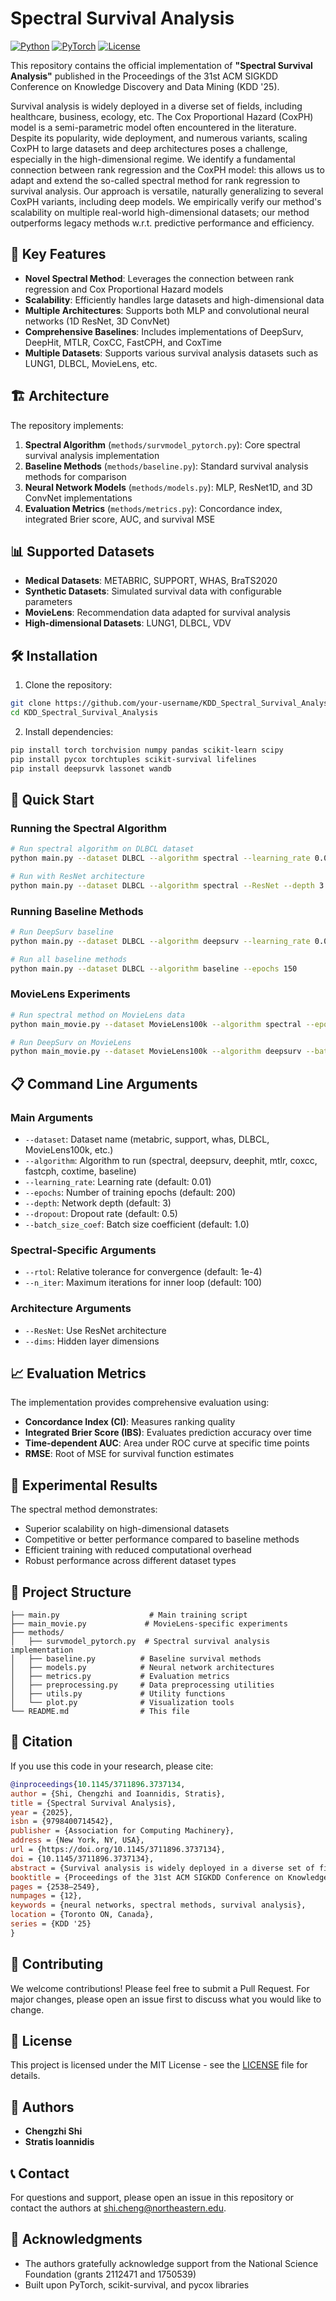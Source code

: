 # Spectral Survival Analysis

[![Python](https://img.shields.io/badge/python-3.8+-blue.svg)](https://python.org)
[![PyTorch](https://img.shields.io/badge/PyTorch-1.9+-red.svg)](https://pytorch.org)
[![License](https://img.shields.io/badge/license-MIT-green.svg)](LICENSE)

This repository contains the official implementation of **"Spectral Survival Analysis"** published in the Proceedings of the 31st ACM SIGKDD Conference on Knowledge Discovery and Data Mining (KDD '25).

Survival analysis is widely deployed in a diverse set of fields, including healthcare, business, ecology, etc. The Cox Proportional Hazard (CoxPH) model is a semi-parametric model often encountered in the literature. Despite its popularity, wide deployment, and numerous variants, scaling CoxPH to large datasets and deep architectures poses a challenge, especially in the high-dimensional regime. We identify a fundamental connection between rank regression and the CoxPH model: this allows us to adapt and extend the so-called spectral method for rank regression to survival analysis. Our approach is versatile, naturally generalizing to several CoxPH variants, including deep models. We empirically verify our method's scalability on multiple real-world high-dimensional datasets; our method outperforms legacy methods w.r.t. predictive performance and efficiency.

## 🚀 Key Features

- **Novel Spectral Method**: Leverages the connection between rank regression and Cox Proportional Hazard models
- **Scalability**: Efficiently handles large datasets and high-dimensional data
- **Multiple Architectures**: Supports both MLP and convolutional neural networks (1D ResNet, 3D ConvNet)
- **Comprehensive Baselines**: Includes implementations of DeepSurv, DeepHit, MTLR, CoxCC, FastCPH, and CoxTime
- **Multiple Datasets**: Supports various survival analysis datasets such as LUNG1, DLBCL, MovieLens, etc.

## 🏗️ Architecture

The repository implements:

1. **Spectral Algorithm** (`methods/survmodel_pytorch.py`): Core spectral survival analysis implementation
2. **Baseline Methods** (`methods/baseline.py`): Standard survival analysis methods for comparison
3. **Neural Network Models** (`methods/models.py`): MLP, ResNet1D, and 3D ConvNet implementations
4. **Evaluation Metrics** (`methods/metrics.py`): Concordance index, integrated Brier score, AUC, and survival MSE

## 📊 Supported Datasets

- **Medical Datasets**: METABRIC, SUPPORT, WHAS, BraTS2020
- **Synthetic Datasets**: Simulated survival data with configurable parameters
- **MovieLens**: Recommendation data adapted for survival analysis
- **High-dimensional Datasets**: LUNG1, DLBCL, VDV

## 🛠️ Installation

1. Clone the repository:
```bash
git clone https://github.com/your-username/KDD_Spectral_Survival_Analysis.git
cd KDD_Spectral_Survival_Analysis
```

2. Install dependencies:
```bash
pip install torch torchvision numpy pandas scikit-learn scipy
pip install pycox torchtuples scikit-survival lifelines
pip install deepsurvk lassonet wandb
```

## 🚀 Quick Start

### Running the Spectral Algorithm

```bash
# Run spectral algorithm on DLBCL dataset
python main.py --dataset DLBCL --algorithm spectral --learning_rate 0.01 --epochs 200

# Run with ResNet architecture
python main.py --dataset DLBCL --algorithm spectral --ResNet --depth 3 --epochs 100
```

### Running Baseline Methods

```bash
# Run DeepSurv baseline
python main.py --dataset DLBCL --algorithm deepsurv --learning_rate 0.01

# Run all baseline methods
python main.py --dataset DLBCL --algorithm baseline --epochs 150
```

### MovieLens Experiments

```bash
# Run spectral method on MovieLens data
python main_movie.py --dataset MovieLens100k --algorithm spectral --epochs 50

# Run DeepSurv on MovieLens
python main_movie.py --dataset MovieLens100k --algorithm deepsurv --batch_size_coef 0.01
```

## 📋 Command Line Arguments

### Main Arguments
- `--dataset`: Dataset name (metabric, support, whas, DLBCL, MovieLens100k, etc.)
- `--algorithm`: Algorithm to run (spectral, deepsurv, deephit, mtlr, coxcc, fastcph, coxtime, baseline)
- `--learning_rate`: Learning rate (default: 0.01)
- `--epochs`: Number of training epochs (default: 200)
- `--depth`: Network depth (default: 3)
- `--dropout`: Dropout rate (default: 0.5)
- `--batch_size_coef`: Batch size coefficient (default: 1.0)

### Spectral-Specific Arguments
- `--rtol`: Relative tolerance for convergence (default: 1e-4)
- `--n_iter`: Maximum iterations for inner loop (default: 100)

### Architecture Arguments
- `--ResNet`: Use ResNet architecture
- `--dims`: Hidden layer dimensions

## 📈 Evaluation Metrics

The implementation provides comprehensive evaluation using:

- **Concordance Index (CI)**: Measures ranking quality
- **Integrated Brier Score (IBS)**: Evaluates prediction accuracy over time
- **Time-dependent AUC**: Area under ROC curve at specific time points
- **RMSE**: Root of MSE for survival function estimates

## 🔬 Experimental Results

The spectral method demonstrates:
- Superior scalability on high-dimensional datasets
- Competitive or better performance compared to baseline methods
- Efficient training with reduced computational overhead
- Robust performance across different dataset types

## 📁 Project Structure

```
├── main.py                    # Main training script
├── main_movie.py             # MovieLens-specific experiments
├── methods/
│   ├── survmodel_pytorch.py  # Spectral survival analysis implementation
│   ├── baseline.py          # Baseline survival methods
│   ├── models.py            # Neural network architectures
│   ├── metrics.py           # Evaluation metrics
│   ├── preprocessing.py     # Data preprocessing utilities
│   ├── utils.py             # Utility functions
│   └── plot.py              # Visualization tools
└── README.md                # This file
```

## 🎯 Citation

If you use this code in your research, please cite:

```bibtex
@inproceedings{10.1145/3711896.3737134,
author = {Shi, Chengzhi and Ioannidis, Stratis},
title = {Spectral Survival Analysis},
year = {2025},
isbn = {9798400714542},
publisher = {Association for Computing Machinery},
address = {New York, NY, USA},
url = {https://doi.org/10.1145/3711896.3737134},
doi = {10.1145/3711896.3737134},
abstract = {Survival analysis is widely deployed in a diverse set of fields, including healthcare, business, ecology, etc. The Cox Proportional Hazard (CoxPH) model is a semi-parametric model often encountered in the literature. Despite its popularity, wide deployment, and numerous variants, scaling CoxPH to large datasets and deep architectures poses a challenge, especially in the high-dimensional regime. We identify a fundamental connection between rank regression and the CoxPH model: this allows us to adapt and extend the so-called spectral method for rank regression to survival analysis. Our approach is versatile, naturally generalizing to several CoxPH variants, including deep models. We empirically verify our method's scalability on multiple real-world high-dimensional datasets; our method outperforms legacy methods w.r.t. predictive performance and efficiency.},
booktitle = {Proceedings of the 31st ACM SIGKDD Conference on Knowledge Discovery and Data Mining V.2},
pages = {2538–2549},
numpages = {12},
keywords = {neural networks, spectral methods, survival analysis},
location = {Toronto ON, Canada},
series = {KDD '25}
}
```

## 🤝 Contributing

We welcome contributions! Please feel free to submit a Pull Request. For major changes, please open an issue first to discuss what you would like to change.

## 📄 License

This project is licensed under the MIT License - see the [LICENSE](LICENSE) file for details.

## 👥 Authors

- **Chengzhi Shi** 
- **Stratis Ioannidis**

## 📞 Contact

For questions and support, please open an issue in this repository or contact the authors at shi.cheng@northeastern.edu.

## 🙏 Acknowledgments

- The authors gratefully acknowledge support from the National
Science Foundation (grants 2112471 and 1750539)
- Built upon PyTorch, scikit-survival, and pycox libraries


